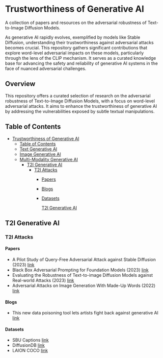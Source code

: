 # Trustworthiness of Generative AI<span id="head"/>

A collection of papers and resources on the adversarial robustness of Text-to-Image Diffusion Models.

As generative AI rapidly evolves, exemplified by models like Stable Diffusion, understanding their trustworthiness against adversarial attacks becomes crucial. This repository gathers significant contributions that explore word-level adversarial impacts on these models, particularly through the lens of the CLIP mechanism. It serves as a curated knowledge base for advancing the safety and reliability of generative AI systems in the face of nuanced adversarial challenges.

## Overview

This repository offers a curated selection of research on the adversarial robustness of Text-to-Image Diffusion Models, with a focus on word-level adversarial attacks. It aims to enhance the trustworthiness of generative AI by addressing the vulnerabilities exposed by subtle textual manipulations.

## Table of Contents<span id="table-of-contents"/>
* [Trustworthiness of Generative AI](#head)
   * [Table of Contents](#table-of-contents)
   * [Text Generative AI](#text-generative)
   * [Image Generative AI](#image-generative)
   * [Multi-Modality Generative AI](#t2i-generative)
     * [T2I Generative AI](#t2i-generative)
       * [T2I Attacks](#t2i-generative-attacks)
         * [Papers](#t2i-generative-attacks-papers)
         * [Blogs](#t2i-generative-attacks-blogs)
         * [Datasets](#t2i-generative-attacks-datasets)

            [T2I Generative AI](#t2i-generative)

## T2I Generative AI<span id="t2i-generative"/>
### T2I Attacks<span id="t2i-generative-attacks"/>
#### Papers <span id="t2i-generative-attacks-papers"/>
* A Pilot Study of Query-Free Adversarial Attack against Stable Diffusion (2023) [link](https://arxiv.org/abs/2303.16378)
* Black Box Adversarial Prompting for Foundation Models (2023) [link](https://arxiv.org/abs/2302.04237)
* Evaluating the Robustness of Text-to-image Diffusion Models against Real-world Attacks (2023) [link](https://arxiv.org/abs/2306.13103)
* Adversarial Attacks on Image Generation With Made-Up Words (2022) [link](https://arxiv.org/abs/2208.04135)
#### Blogs <span id="t2i-generative-attacks-blogs"/>
* This new data poisoning tool lets artists fight back against generative AI [link](https://www.technologyreview.com/2023/10/23/1082189/data-poisoning-artists-fight-generative-ai/amp/)
#### Datasets <span id="t2i-generative-attacks-datasets"/>
* SBU Captions [link](https://huggingface.co/datasets/sbu_captions)
* DiffusionDB [link](https://huggingface.co/datasets/poloclub/diffusiondb)
* LAION COCO [link](https://huggingface.co/datasets/laion/laion-coco)
